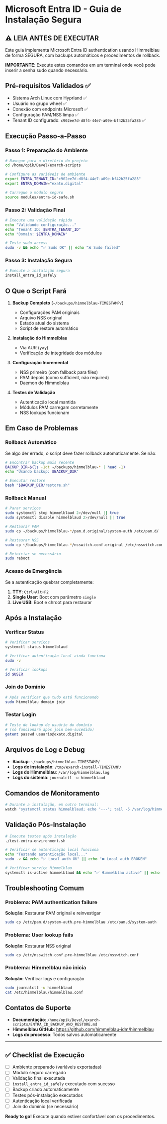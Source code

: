 # Microsoft Entra ID - Guia de Instalação Segura

## ⚠️ LEIA ANTES DE EXECUTAR

Este guia implementa Microsoft Entra ID authentication usando Himmelblau de forma SEGURA, com backups automáticos e procedimentos de rollback.

**IMPORTANTE**: Execute estes comandos em um terminal onde você pode inserir a senha sudo quando necessário.

## Pré-requisitos Validados ✅

- Sistema Arch Linux com Hyprland ✅
- Usuário no grupo wheel ✅  
- Conexão com endpoints Microsoft ✅
- Configuração PAM/NSS limpa ✅
- Tenant ID configurado: `c902ee7d-d8f4-44e7-a09e-bf42b25fa285` ✅

## Execução Passo-a-Passo

### Passo 1: Preparação do Ambiente

```bash
# Navegue para o diretório do projeto
cd /home/opik/Devel/exarch-scripts

# Configure as variáveis de ambiente
export ENTRA_TENANT_ID="c902ee7d-d8f4-44e7-a09e-bf42b25fa285"
export ENTRA_DOMAIN="exato.digital"

# Carregue o módulo seguro
source modules/entra-id-safe.sh
```

### Passo 2: Validação Final

```bash
# Execute uma validação rápida
echo "Validando configuração..."
echo "Tenant ID: $ENTRA_TENANT_ID"
echo "Domain: $ENTRA_DOMAIN"

# Teste sudo access
sudo -v && echo "✅ Sudo OK" || echo "❌ Sudo failed"
```

### Passo 3: Instalação Segura

```bash
# Execute a instalação segura
install_entra_id_safely
```

## O Que o Script Fará

1. **Backup Completo** (`~/backups/himmelblau-TIMESTAMP/`)
   - Configurações PAM originais
   - Arquivo NSS original
   - Estado atual do sistema
   - Script de restore automático

2. **Instalação do Himmelblau**
   - Via AUR (yay)
   - Verificação de integridade dos módulos

3. **Configuração Incremental**
   - NSS primeiro (com fallback para files)
   - PAM depois (como sufficient, não required)
   - Daemon do Himmelblau

4. **Testes de Validação**
   - Autenticação local mantida
   - Módulos PAM carregam corretamente
   - NSS lookups funcionam

## Em Caso de Problemas

### Rollback Automático

Se algo der errado, o script deve fazer rollback automaticamente. Se não:

```bash
# Encontrar backup mais recente
BACKUP_DIR=$(ls -1dt ~/backups/himmelblau-* | head -1)
echo "Usando backup: $BACKUP_DIR"

# Executar restore
bash "$BACKUP_DIR/restore.sh"
```

### Rollback Manual

```bash
# Parar serviços
sudo systemctl stop himmelblaud 2>/dev/null || true
sudo systemctl disable himmelblaud 2>/dev/null || true

# Restaurar PAM
sudo cp ~/backups/himmelblau-*/pam.d.original/system-auth /etc/pam.d/

# Restaurar NSS  
sudo cp ~/backups/himmelblau-*/nsswitch.conf.original /etc/nsswitch.conf

# Reiniciar se necessário
sudo reboot
```

### Acesso de Emergência

Se a autenticação quebrar completamente:

1. **TTY**: `Ctrl+Alt+F2`
2. **Single User**: Boot com parâmetro `single`
3. **Live USB**: Boot e chroot para restaurar

## Após a Instalação

### Verificar Status

```bash
# Verificar serviços
systemctl status himmelblaud

# Verificar autenticação local ainda funciona
sudo -v

# Verificar lookups
id $USER
```

### Join do Domínio

```bash
# Após verificar que tudo está funcionando
sudo himmelblau domain join
```

### Testar Login

```bash
# Teste de lookup de usuário do domínio
# (só funcionará após join bem-sucedido)
getent passwd usuario@exato.digital
```

## Arquivos de Log e Debug

- **Backup**: `~/backups/himmelblau-TIMESTAMP/`
- **Logs de instalação**: `/tmp/exarch-install-TIMESTAMP/`
- **Logs do Himmelblau**: `/var/log/himmelblau.log`
- **Logs do sistema**: `journalctl -u himmelblaud`

## Comandos de Monitoramento

```bash
# Durante a instalação, em outro terminal:
watch "systemctl status himmelblaud; echo '---'; tail -5 /var/log/himmelblau.log 2>/dev/null || echo 'No log yet'"
```

## Validação Pós-Instalação

```bash
# Execute testes após instalação
./test-entra-environment.sh

# Verificar se autenticação local funciona
echo "Testando autenticação local..."
sudo -v && echo "✅ Local auth OK" || echo "❌ Local auth BROKEN"

# Verificar serviço Himmelblau
systemctl is-active himmelblaud && echo "✅ Himmelblau active" || echo "⚠️ Himmelblau not active"
```

## Troubleshooting Comum

### Problema: PAM authentication failure
**Solução**: Restaurar PAM original e reinvestigar
```bash
sudo cp /etc/pam.d/system-auth.pre-himmelblau /etc/pam.d/system-auth
```

### Problema: User lookup fails
**Solução**: Restaurar NSS original
```bash
sudo cp /etc/nsswitch.conf.pre-himmelblau /etc/nsswitch.conf
```

### Problema: Himmelblau não inicia
**Solução**: Verificar logs e configuração
```bash
sudo journalctl -u himmelblaud
cat /etc/himmelblau/himmelblau.conf
```

## Contatos de Suporte

- **Documentação**: `/home/opik/Devel/exarch-scripts/ENTRA_ID_BACKUP_AND_RESTORE.md`
- **Himmelblau GitHub**: https://github.com/himmelblau-idm/himmelblau
- **Logs do processo**: Todos salvos automaticamente

---

## ✅ Checklist de Execução

- [ ] Ambiente preparado (variáveis exportadas)
- [ ] Módulo seguro carregado 
- [ ] Validação final executada
- [ ] `install_entra_id_safely` executado com sucesso
- [ ] Backup criado automaticamente
- [ ] Testes pós-instalação executados
- [ ] Autenticação local verificada
- [ ] Join do domínio (se necessário)

**Ready to go!** Execute quando estiver confortável com os procedimentos.